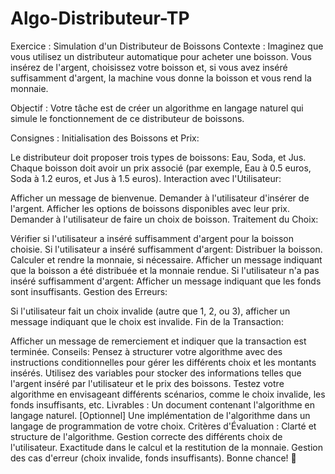 # Algo-Distributeur-TP

Exercice : Simulation d'un Distributeur de Boissons
Contexte :
Imaginez que vous utilisez un distributeur automatique pour acheter une boisson. Vous insérez de l'argent, choisissez votre boisson et, si vous avez inséré suffisamment d'argent, la machine vous donne la boisson et vous rend la monnaie.

Objectif :
Votre tâche est de créer un algorithme en langage naturel qui simule le fonctionnement de ce distributeur de boissons.

Consignes :
Initialisation des Boissons et Prix:

Le distributeur doit proposer trois types de boissons: Eau, Soda, et Jus.
Chaque boisson doit avoir un prix associé (par exemple, Eau à 0.5 euros, Soda à 1.2 euros, et Jus à 1.5 euros).
Interaction avec l'Utilisateur:

Afficher un message de bienvenue.
Demander à l'utilisateur d'insérer de l'argent.
Afficher les options de boissons disponibles avec leur prix.
Demander à l'utilisateur de faire un choix de boisson.
Traitement du Choix:

Vérifier si l'utilisateur a inséré suffisamment d'argent pour la boisson choisie.
Si l'utilisateur a inséré suffisamment d'argent:
Distribuer la boisson.
Calculer et rendre la monnaie, si nécessaire.
Afficher un message indiquant que la boisson a été distribuée et la monnaie rendue.
Si l'utilisateur n'a pas inséré suffisamment d'argent:
Afficher un message indiquant que les fonds sont insuffisants.
Gestion des Erreurs:

Si l'utilisateur fait un choix invalide (autre que 1, 2, ou 3), afficher un message indiquant que le choix est invalide.
Fin de la Transaction:

Afficher un message de remerciement et indiquer que la transaction est terminée.
Conseils:
Pensez à structurer votre algorithme avec des instructions conditionnelles pour gérer les différents choix et les montants insérés.
Utilisez des variables pour stocker des informations telles que l'argent inséré par l'utilisateur et le prix des boissons.
Testez votre algorithme en envisageant différents scénarios, comme le choix invalide, les fonds insuffisants, etc.
Livrables :
Un document contenant l'algorithme en langage naturel.
[Optionnel] Une implémentation de l'algorithme dans un langage de programmation de votre choix.
Critères d'Évaluation :
Clarté et structure de l'algorithme.
Gestion correcte des différents choix de l'utilisateur.
Exactitude dans le calcul et la restitution de la monnaie.
Gestion des cas d'erreur (choix invalide, fonds insuffisants).
Bonne chance! 🚀
